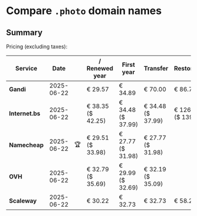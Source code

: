 # Compare `.photo` domain names

## Summary

Pricing (excluding taxes):

| Service | Date |  | / Renewed year | First year | Transfer | Restoration |
|--|--|--|--|--|--|--|
| **Gandi** | 2025-06-22 |  | € 29.57 | € 34.89 | € 70.00 | € 86.76 |
| **Internet.bs** | 2025-06-22 |  | € 38.35<br>($ 42.25) | € 34.48<br>($ 37.99) | € 34.48<br>($ 37.99) | € 126.45<br>($ 139.29) |
| **Namecheap** | 2025-06-22 | 🏆 | € 29.51<br>($ 33.98) | € 27.77<br>($ 31.98) | € 27.77<br>($ 31.98) |  |
| **OVH** | 2025-06-22 |  | € 32.79<br>($ 35.69) | € 29.99<br>($ 32.69) | € 32.19<br>($ 35.09) |  |
| **Scaleway** | 2025-06-22 |  | € 30.22 | € 32.73 | € 32.73 | € 58.26 |
